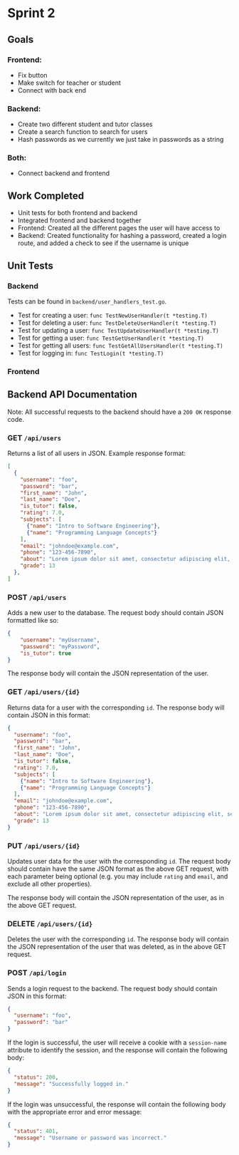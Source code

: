 # Sprint 2

## Goals
### Frontend:
- Fix button
- Make switch for teacher or student
- Connect with back end
  
### Backend:
- Create two different student and tutor classes
- Create a search function to search for users
- Hash passwords as we currently we just take in passwords as a string
 
### Both:
- Connect backend and frontend

## Work Completed
  - Unit tests for both frontend and backend
  - Integrated frontend and backend together
  - Frontend: Created all the different pages the user will have access to 
  - Backend: Created functionality for hashing a password, created a login route, and added a check to see if the username is unique

## Unit Tests
### Backend
Tests can be found in `backend/user_handlers_test.go`.
- Test for creating a user: `func TestNewUserHandler(t *testing.T)`
- Test for deleting a user: `func TestDeleteUserHandler(t *testing.T)`
- Test for updating a user: `func TestUpdateUserHandler(t *testing.T)`
- Test for getting a user: `func TestGetUserHandler(t *testing.T)`
- Test for getting all users: `func TestGetAllUsersHandler(t *testing.T)`
- Test for logging in: `func TestLogin(t *testing.T)`


### Frontend

## Backend API Documentation
Note: All successful requests to the backend should have a `200 OK` response code.
### GET `/api/users`
Returns a list of all users in JSON. Example response format:
```json
[
  {
    "username": "foo",
    "password": "bar",
    "first_name": "John",
    "last_name": "Doe",
    "is_tutor": false,
    "rating": 7.0,
    "subjects": [
      {"name": "Intro to Software Engineering"},
      {"name": "Programming Language Concepts"}
    ],
    "email": "johndoe@example.com",
    "phone": "123-456-7890",
    "about": "Lorem ipsum dolor sit amet, consectetur adipiscing elit, sed do eiusmod tempor incididunt ut labore et dolore magna aliqua.",
    "grade": 13
  },
]
```

### POST `/api/users`
Adds a new user to the database. The request body should contain JSON formatted like so: 
```json
{
    "username": "myUsername",
    "password": "myPassword",
    "is_tutor": true
}
```

The response body will contain the JSON representation of the user.

### GET `/api/users/{id}`
Returns data for a user with the corresponding `id`. The response body will contain JSON in this format:
```json
{
  "username": "foo",
  "password": "bar",
  "first_name": "John",
  "last_name": "Doe",
  "is_tutor": false,
  "rating": 7.0,
  "subjects": [
    {"name": "Intro to Software Engineering"},
    {"name": "Programming Language Concepts"}
  ],
  "email": "johndoe@example.com",
  "phone": "123-456-7890",
  "about": "Lorem ipsum dolor sit amet, consectetur adipiscing elit, sed do eiusmod tempor incididunt ut labore et dolore magna aliqua.",
  "grade": 13 
}
```

### PUT `/api/users/{id}`
Updates user data for the user with the corresponding `id`. The request body should contain have the same JSON format as the above GET request, with each parameter being optional (e.g. you may include `rating` and `email`, and exclude all other properties).

The response body will contain the JSON representation of the user, as in the above GET request.

### DELETE `/api/users/{id}`
Deletes the user with the corresponding `id`. The response body will contain the JSON representation of the user that was deleted, as in the above GET request.

### POST `/api/login`
Sends a login request to the backend. The request body should contain JSON in this format:
```json
{
  "username": "foo",
  "password": "bar"
}
```

If the login is successful, the user will receive a cookie with a `session-name` attribute to identify the session, and the response will contain the following body:
```json
{
  "status": 200,
  "message": "Successfully logged in."
}
```

If the login was unsuccessful, the response will contain the following body with the appropriate error and error message:
```json
{
  "status": 401,
  "message": "Username or password was incorrect."
}
```
